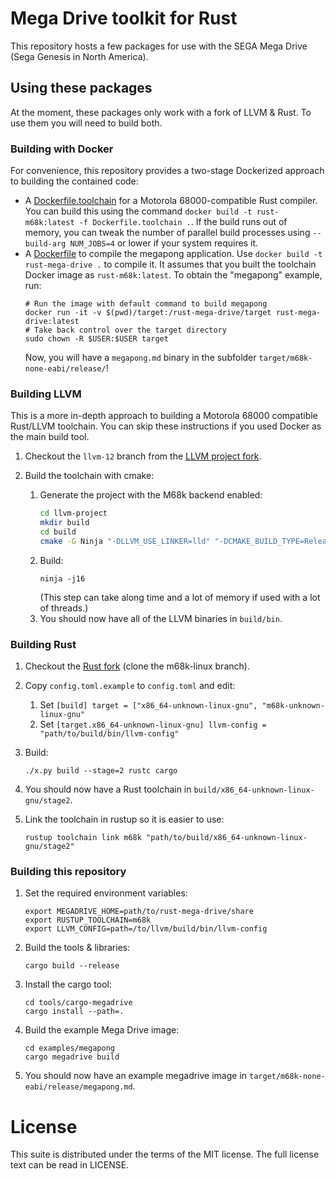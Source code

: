 # Mega Drive toolkit for Rust

This repository hosts a few packages for use with the SEGA Mega Drive (Sega
Genesis in North America).

## Using these packages
At the moment, these packages only work with a fork of LLVM & Rust. To use them
you will need to build both.

### Building with Docker
For convenience, this repository provides a two-stage Dockerized approach to building the contained code:
- A [Dockerfile.toolchain](Dockerfile.toolchain) for a Motorola 68000-compatible Rust compiler. You can build this using
  the command `docker build -t rust-m68k:latest -f Dockerfile.toolchain .`. If the build runs out of memory, you can
  tweak the number of parallel build processes using `--build-arg NUM_JOBS=4` or lower if your system requires it.
- A [Dockerfile](Dockerfile) to compile the megapong application. Use `docker build -t rust-mega-drive .` to compile it.
  It assumes that you built the toolchain Docker image as `rust-m68k:latest`. To obtain the "megapong" example, run:
  ```shell
  # Run the image with default command to build megapong
  docker run -it -v $(pwd)/target:/rust-mega-drive/target rust-mega-drive:latest
  # Take back control over the target directory
  sudo chown -R $USER:$USER target 
  ```
  Now, you will have a `megapong.md` binary in the subfolder `target/m68k-none-eabi/release/`!

### Building LLVM
This is a more in-depth approach to building a Motorola 68000 compatible Rust/LLVM toolchain. You can skip these 
instructions if you used Docker as the main build tool.
1. Checkout the `llvm-12` branch from the
[LLVM project fork](https://github.com/ricky26/llvm-project).
  
2. Build the toolchain with cmake:
    1. Generate the project with the M68k backend enabled:
       ```bash
       cd llvm-project
       mkdir build
       cd build
       cmake -G Ninja "-DLLVM_USE_LINKER=lld" "-DCMAKE_BUILD_TYPE=Release" "-DLLVM_ENABLE_ASSERTIONS=ON" "-DLLVM_PARALLEL_LINK_JOBS=1" "-DLLVM_TARGETS_TO_BUILD=X86" "-DLLVM_EXPERIMENTAL_TARGETS_TO_BUILD=M68k" "-DLLVM_ENABLE_PROJECTS=clang;lld" ..
       ```
    2. Build:
       ```
       ninja -j16
       ```
       (This step can take along time and a lot of memory if used with a lot of threads.)
    3. You should now have all of the LLVM binaries in `build/bin`.
    
### Building Rust
1. Checkout the [Rust fork](https://github.com/ricky26/rust) (clone the
   m68k-linux branch).
   
2. Copy `config.toml.example` to `config.toml` and edit:
    1. Set `[build] target = ["x86_64-unknown-linux-gnu", "m68k-unknown-linux-gnu"`
    2. Set `[target.x86_64-unknown-linux-gnu] llvm-config = "path/to/build/bin/llvm-config"`
    
3. Build:
    ```
    ./x.py build --stage=2 rustc cargo
    ```
4. You should now have a Rust toolchain in `build/x86_64-unknown-linux-gnu/stage2`.
5. Link the toolchain in rustup so it is easier to use:
    ```
    rustup toolchain link m68k "path/to/build/x86_64-unknown-linux-gnu/stage2"
    ```

### Building this repository
1. Set the required environment variables:
    ```
    export MEGADRIVE_HOME=path/to/rust-mega-drive/share
    export RUSTUP_TOOLCHAIN=m68k
    export LLVM_CONFIG=path=/to/llvm/build/bin/llvm-config
    ```
2. Build the tools & libraries:
    ```
    cargo build --release
    ```
3. Install the cargo tool:
    ```
    cd tools/cargo-megadrive
    cargo install --path=.
    ```
4. Build the example Mega Drive image:
    ```
    cd examples/megapong
    cargo megadrive build
    ```
5. You should now have an example megadrive image in
    `target/m68k-none-eabi/release/megapong.md`.
   
# License
This suite is distributed under the terms of the MIT license. The full license
text can be read in LICENSE.
